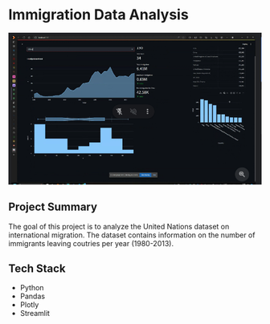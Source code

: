 # Immigration Data Analysis
![alt text](project1.png)

## Project Summary
The goal of this project is to analyze the United Nations dataset on international migration. The dataset contains information on the number of immigrants leaving coutries per year (1980-2013).

## Tech Stack 
- Python
- Pandas
- Plotly
- Streamlit
